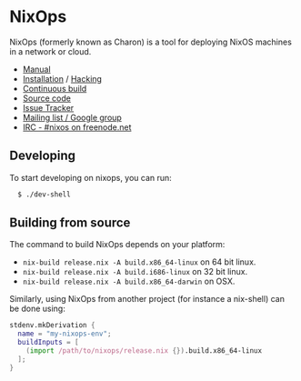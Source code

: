 # NixOps

NixOps (formerly known as Charon) is a tool for deploying NixOS
machines in a network or cloud.

* [Manual](https://nixos.org/nixops/manual/)
* [Installation](https://nixos.org/nixops/manual/#chap-installation) / [Hacking](https://nixos.org/nixops/manual/#chap-hacking)
* [Continuous build](http://hydra.nixos.org/jobset/nixops/master#tabs-jobs)
* [Source code](https://github.com/NixOS/nixops)
* [Issue Tracker](https://github.com/NixOS/nixops/issues)
* [Mailing list / Google group](https://groups.google.com/forum/#!forum/nixops-users)
* [IRC - #nixos on freenode.net](irc://irc.freenode.net/#nixos)

## Developing

To start developing on nixops, you can run:

```bash
  $ ./dev-shell
```

## Building from source

The command to build NixOps depends on your platform:

- `nix-build release.nix -A build.x86_64-linux` on 64 bit linux.
- `nix-build release.nix -A build.i686-linux` on 32 bit linux.
- `nix-build release.nix -A build.x86_64-darwin` on OSX.

Similarly, using NixOps from another project (for instance a
nix-shell) can be done using:

```nix
stdenv.mkDerivation {
  name = "my-nixops-env";
  buildInputs = [
    (import /path/to/nixops/release.nix {}).build.x86_64-linux
  ];
}
```
